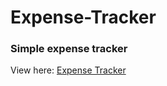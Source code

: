 # Expense-Tracker
### Simple expense tracker

View here: [Expense Tracker](https://nhall1013.github.io/Expense-Tracker/)
